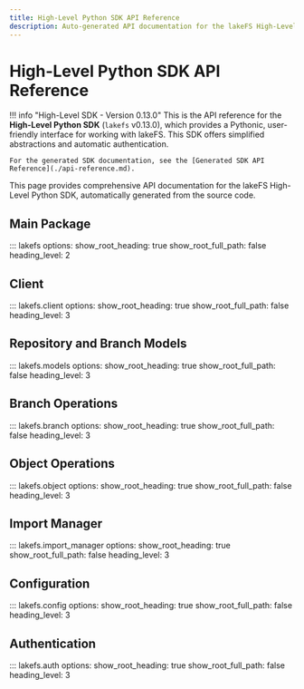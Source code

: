 ```yaml
---
title: High-Level Python SDK API Reference
description: Auto-generated API documentation for the lakeFS High-Level Python SDK
---
```


# High-Level Python SDK API Reference

!!! info "High-Level SDK - Version 0.13.0"
    This is the API reference for the **High-Level Python SDK** (`lakefs` v0.13.0), which provides a Pythonic, user-friendly interface for working with lakeFS. This SDK offers simplified abstractions and automatic authentication.

    For the generated SDK documentation, see the [Generated SDK API Reference](./api-reference.md).

This page provides comprehensive API documentation for the lakeFS High-Level Python SDK, automatically generated from the source code.

## Main Package

::: lakefs
    options:
      show_root_heading: true
      show_root_full_path: false
      heading_level: 2

## Client

::: lakefs.client
    options:
      show_root_heading: true
      show_root_full_path: false
      heading_level: 3

## Repository and Branch Models

::: lakefs.models
    options:
      show_root_heading: true
      show_root_full_path: false
      heading_level: 3

## Branch Operations

::: lakefs.branch
    options:
      show_root_heading: true
      show_root_full_path: false
      heading_level: 3

## Object Operations

::: lakefs.object
    options:
      show_root_heading: true
      show_root_full_path: false
      heading_level: 3

## Import Manager

::: lakefs.import_manager
    options:
      show_root_heading: true
      show_root_full_path: false
      heading_level: 3

## Configuration

::: lakefs.config
    options:
      show_root_heading: true
      show_root_full_path: false
      heading_level: 3

## Authentication

::: lakefs.auth
    options:
      show_root_heading: true
      show_root_full_path: false
      heading_level: 3